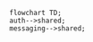 <!---
Generated by https://github.com/polina-c/layerlens
Dependencies that create loop are markes with `!`.
-->

```mermaid
flowchart TD;
auth-->shared;
messaging-->shared;
```

